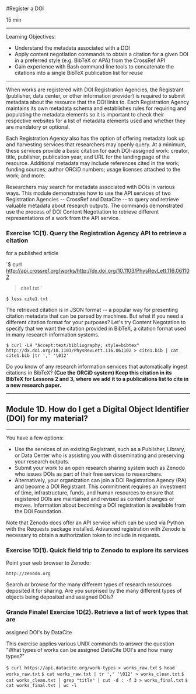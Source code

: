 #Register a DOI

15 min

------

Learning Objectives:
+ Understand the metadata associated with a DOI
+ Apply content negotiation commands to obtain a citation for a given DOI in a
preferred style (e.g. BibTeX  or APA) from the CrossRef API 
+ Gain experience with Bash command line tools to concatenate the citations
into a single BibTeX publication list for reuse

------

When works are registered with DOI Registration Agencies, the Registrant
(publisher, data center, or other information provider) is required to submit
metadata about the resource that the DOI links to. Each Registration Agency
maintains its own metadata schema and establishes rules for requiring and
populating the metadata elements so it is important to check their respective
websites for a list of metadata elements used and whether they are mandatory or
optional.

Each Registration Agency also has the option of offering metadata look up and
harvesting services that researchers may openly query. At a minimum, these
services provide a basic citation for each DOI-assigned work: creator, title,
publisher, publication year, and URL for the landing page of the resource.
Additional metadata may include references cited in the work; funding sources;
author ORCiD numbers; usage licenses attached to the work; and more.

Researchers may search for metadata associated with DOIs in various ways. This
module demonstrates how to use the API services of two Registration Agencies --
CrossRef and DataCite -- to query and retrieve valuable metadata about research
outputs. The commands demonstrated use the process of DOI Content Negotiation
to retrieve different representations of a work from the API service.


### Exercise 1C(1). Query the Registration Agency API to retrieve a citation
for a published article


`$ curl
http://api.crossref.org/works/http://dx.doi.org/10.1103/PhysRevLett.116.061102
> cite1.txt `

`$ less cite1.txt`

The retrieved citation is in JSON format -- a popular way for presenting
citation metadata that can be parsed by machines. But what if you need a
different citation format for your purposes? Let's try Content Negotation to
specify that we want the citation provided in BibTeX, a citation format used in
many research information systems.

`$ curl -LH "Accept:text/bibliography; style=bibtex"
http://dx.doi.org/10.1103/PhysRevLett.116.061102 > cite1.bib | cat cite1.bib
|tr ',' '\012'`

Do you know of any research information services that automatically ingest
citations in BibTeX? **(Cue the ORCiD system) Keep this citation in its BibTeX
for Lessons 2 and 3, where we add it to a publications list to cite in a new
research paper.**

---

## Module 1D. How do I get a Digital Object Identifier (DOI) for my material?

---

You have a few options:

+ Use the services of an existing Registrant, such as a Publisher, Library, or
Data Center who is assisting you with disseminating and preserving your
research outputs.
+ Submit your work to an open research sharing system such as Zenodo who issues
DOIs as part of their free services to researchers.
+ Alternatively, your organization can join a DOI Registration Agency (RA) and
become a DOI Registrant. This commitment requires an investment of time,
infrastructure, funds, and human resources to ensure that registered DOIs are
maintained and revised as content changes or moves. Information about becoming
a DOI registration is available from the DOI Foundation.

Note that Zenodo does offer an API service which can be used via Python with
the Requests package installed. Advanced registration with Zenodo is necessary
to obtain a authorization token to include in requests.

### Exercise 1D(1). Quick field trip to Zenodo to explore its services

Point your web browser to Zenodo:

    http://zenodo.org

Search or browse for the many different types of research resources deposited
it for sharing. Are you surprised by the many different types of objects being
deposited and assigned DOIs?

### Grande Finale! Exercise 1D(2). Retrieve a list of work types that are
assigned DOI's by DataCite

This exercise applies various UNIX commands to answer the question "What types
of works can be assigned DataCite DOI's and how many types?"

`$ curl https://api.datacite.org/work-types > works_raw.txt`
`$ head works_raw.txt`
`$ cat works_raw.txt | tr ',' '\012' > works_clean.txt`
`$ cat works_clean.txt | grep "title" | cut -d : -f 3 > works_final.txt`
`$ cat works_final.txt | wc -l`




